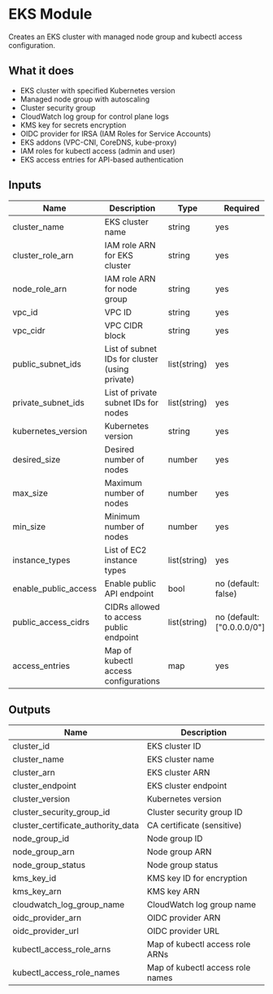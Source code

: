 # EKS Module

Creates an EKS cluster with managed node group and kubectl access configuration.

## What it does

- EKS cluster with specified Kubernetes version
- Managed node group with autoscaling
- Cluster security group
- CloudWatch log group for control plane logs
- KMS key for secrets encryption
- OIDC provider for IRSA (IAM Roles for Service Accounts)
- EKS addons (VPC-CNI, CoreDNS, kube-proxy)
- IAM roles for kubectl access (admin and user)
- EKS access entries for API-based authentication

## Inputs

| Name | Description | Type | Required |
|------|-------------|------|----------|
| cluster_name | EKS cluster name | string | yes |
| cluster_role_arn | IAM role ARN for EKS cluster | string | yes |
| node_role_arn | IAM role ARN for node group | string | yes |
| vpc_id | VPC ID | string | yes |
| vpc_cidr | VPC CIDR block | string | yes |
| public_subnet_ids | List of subnet IDs for cluster (using private) | list(string) | yes |
| private_subnet_ids | List of private subnet IDs for nodes | list(string) | yes |
| kubernetes_version | Kubernetes version | string | yes |
| desired_size | Desired number of nodes | number | yes |
| max_size | Maximum number of nodes | number | yes |
| min_size | Minimum number of nodes | number | yes |
| instance_types | List of EC2 instance types | list(string) | yes |
| enable_public_access | Enable public API endpoint | bool | no (default: false) |
| public_access_cidrs | CIDRs allowed to access public endpoint | list(string) | no (default: ["0.0.0.0/0"]) |
| access_entries | Map of kubectl access configurations | map | yes |

## Outputs

| Name | Description |
|------|-------------|
| cluster_id | EKS cluster ID |
| cluster_name | EKS cluster name |
| cluster_arn | EKS cluster ARN |
| cluster_endpoint | EKS cluster endpoint |
| cluster_version | Kubernetes version |
| cluster_security_group_id | Cluster security group ID |
| cluster_certificate_authority_data | CA certificate (sensitive) |
| node_group_id | Node group ID |
| node_group_arn | Node group ARN |
| node_group_status | Node group status |
| kms_key_id | KMS key ID for encryption |
| kms_key_arn | KMS key ARN |
| cloudwatch_log_group_name | CloudWatch log group name |
| oidc_provider_arn | OIDC provider ARN |
| oidc_provider_url | OIDC provider URL |
| kubectl_access_role_arns | Map of kubectl access role ARNs |
| kubectl_access_role_names | Map of kubectl access role names |
